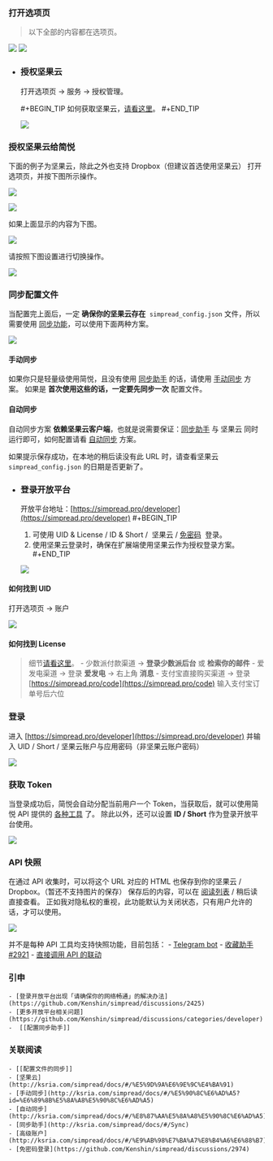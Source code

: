 ### 打开选项页

> 以下全部的内容都在选项页。

![](https://z3.ax1x.com/2021/05/04/gnKB59.png#crop=0&crop=0&crop=1&crop=1&id=jGgQw&originHeight=263&originWidth=483&originalType=binary&ratio=1&rotation=0&showTitle=false&status=done&style=none&title=)
![](https://z3.ax1x.com/2021/05/04/gnMhLT.png#crop=0&crop=0&crop=1&crop=1&id=A2RY5&originHeight=434&originWidth=486&originalType=binary&ratio=1&rotation=0&showTitle=false&status=done&style=none&title=)
- ### 授权坚果云
  
  打开选项页 → 服务 → 授权管理。
  
  #+BEGIN_TIP
  如何获取坚果云，[请看这里](http://ksria.com/simpread/docs/#/%E5%9D%9A%E6%9E%9C%E4%BA%91)。
  #+END_TIP 
  
  ![](https://z3.ax1x.com/2021/05/04/gnQynK.png#crop=0&crop=0&crop=1&crop=1&id=R7DFm&originHeight=481&originWidth=1249&originalType=binary&ratio=1&rotation=0&showTitle=false&status=done&style=none&title=)
### 授权坚果云给简悦

下面的例子为坚果云，除此之外也支持 Dropbox（但建议首选使用坚果云）
打开选项页，并按下图所示操作。

![](https://s1.ax1x.com/2020/11/10/Bq2MRS.md.png#crop=0&crop=0&crop=1&crop=1&id=lkUtX&originHeight=780&originWidth=680&originalType=binary&ratio=1&rotation=0&showTitle=false&status=done&style=none&title=)

![](https://z3.ax1x.com/2021/05/04/gnQIjP.png#crop=0&crop=0&crop=1&crop=1&id=vZzRn&originHeight=307&originWidth=1047&originalType=binary&ratio=1&rotation=0&showTitle=false&status=done&style=none&title=)

如果上面显示的内容为下图。

![](https://z3.ax1x.com/2021/05/04/gnQv3n.png#crop=0&crop=0&crop=1&crop=1&id=FFQkr&originHeight=295&originWidth=918&originalType=binary&ratio=1&rotation=0&showTitle=false&status=done&style=none&title=)

请按照下图设置进行切换操作。

![](https://z3.ax1x.com/2021/05/04/gnlpuV.png#crop=0&crop=0&crop=1&crop=1&id=d5AVR&originHeight=702&originWidth=1210&originalType=binary&ratio=1&rotation=0&showTitle=false&status=done&style=none&title=)
### 同步配置文件

当配置完上面后，一定 **确保你的坚果云存在**  `simpread_config.json` 文件，所以需要使用 [同步功能](http://ksria.com/simpread/docs/#/%E5%90%8C%E6%AD%A5)，可以使用下面两种方案。

![](https://z3.ax1x.com/2021/05/04/gn3JnP.png#crop=0&crop=0&crop=1&crop=1&id=P3iWx&originHeight=436&originWidth=1576&originalType=binary&ratio=1&rotation=0&showTitle=false&status=done&style=none&title=)
#### 手动同步

如果你只是轻量级使用简悦，且没有使用 [同步助手](http://ksria.com/simpread/docs/#/Sync) 的话，请使用 [手动同步](http://ksria.com/simpread/docs/#/%E5%90%8C%E6%AD%A5?id=%e6%89%8b%e5%8a%a8%e5%90%8c%e6%ad%a5) 方案。
如果是 **首次使用这些的话，一定要先同步一次** 配置文件。
#### 自动同步

自动同步方案 **依赖坚果云客户端**，也就是说需要保证：[同步助手](http://ksria.com/simpread/docs/#/Sync) 与 坚果云 同时运行即可，如何配置请看 [自动同步](http://ksria.com/simpread/docs/#/%E8%87%AA%E5%8A%A8%E5%90%8C%E6%AD%A5) 方案。

如果提示保存成功，在本地的稍后读没有此 URL 时，请查看坚果云 `simpread_config.json` 的日期是否更新了。
- ### 登录开放平台  
  
  开放平台地址：[https://simpread.pro/developer](https://simpread.pro/developer)
#+BEGIN_TIP
  1. 可使用 UID & License / ID & Short /  坚果云 / [免密码](https://github.com/Kenshin/simpread/discussions/2974)  登录。
  2. 使用坚果云登录时，确保在扩展端使用坚果云作为授权登录方案。
#+END_TIP 
  
  ![](https://user-images.githubusercontent.com/81074/139575048-b747ec3c-6bab-4dac-bece-0e565dbf9b78.png#crop=0&crop=0&crop=1&crop=1&id=Ye5MD&originHeight=515&originWidth=574&originalType=binary&ratio=1&rotation=0&showTitle=false&status=done&style=none&title=)
#### 如何找到 UID

打开选项页 → 账户

![](https://z3.ax1x.com/2021/05/04/gnls8s.png#crop=0&crop=0&crop=1&crop=1&id=ZVkVI&originHeight=554&originWidth=1097&originalType=binary&ratio=1&rotation=0&showTitle=false&status=done&style=none&title=)
#### 如何找到 License

> 细节[请看这里](https://github.com/Kenshin/simpread/discussions/2756)。
	- 少数派付款渠道 → **登录少数派后台** 或 **检索你的邮件**
	- 爱发电渠道 → 登录 **爱发电** → 右上角 **消息**
	- 支付宝直接购买渠道 → 登录 [https://simpread.pro/code](https://simpread.pro/code) 输入支付宝订单号后六位
### 登录

进入 [https://simpread.pro/developer](https://simpread.pro/developer) 并输入 UID / Short / 坚果云账户与应用密码（非坚果云账户密码）

![](https://z3.ax1x.com/2021/10/05/4jL461.png#crop=0&crop=0&crop=1&crop=1&id=PQFsX&originHeight=236&originWidth=505&originalType=binary&ratio=1&rotation=0&showTitle=false&status=done&style=none&title=)
### 获取 Token

当登录成功后，简悦会自动分配当前用户一个 Token，当获取后，就可以使用简悦 API 提供的 [各种工具]([tools](https://simpread.pro/api/#/tools)) 了。
除此以外，还可以设置 **ID / Short** 作为登录开放平台使用。

![](https://z3.ax1x.com/2021/05/04/gn32AU.png#crop=0&crop=0&crop=1&crop=1&id=vwEoC&originHeight=548&originWidth=1165&originalType=binary&ratio=1&rotation=0&showTitle=false&status=done&style=none&title=)
### API 快照

在通过 API 收集时，可以将这个 URL 对应的 HTML 也保存到你的坚果云 / Dropbox。（暂还不支持图片的保存）
保存后的内容，可以在 [阅读列表](https://github.com/Kenshin/simpread/discussions/2954) / 稍后读直接查看。
​
正如我对隐私权的重视，此功能默认为关闭状态，只有用户允许的话，才可以使用。

![](https://user-images.githubusercontent.com/81074/139578111-f017e4f7-cd41-4e6d-b02a-6b63cadce0bd.png#crop=0&crop=0&crop=1&crop=1&id=O4XQX&originHeight=355&originWidth=720&originalType=binary&ratio=1&rotation=0&showTitle=false&status=done&style=none&title=)

并不是每种 API 工具均支持快照功能，目前包括：
	- [Telegram bot](https://simpread.pro/api/#/tools?id=telegram-bot)
	- [收藏助手 #2921](https://github.com/Kenshin/simpread/discussions/2921)
	- [直接调用 API 的联动](https://github.com/Kenshin/simpread/discussions?discussions_q=label%3Aapi)
### 引申
	- [登录开放平台出现「请确保你的网络畅通」的解决办法](https://github.com/Kenshin/simpread/discussions/2425)
	- [更多开放平台相关问题](https://github.com/Kenshin/simpread/discussions/categories/developer)
	- ​ [[配置同步助手]]
### 关联阅读
	- [[配置文件的同步]]
	- [坚果云](http://ksria.com/simpread/docs/#/%E5%9D%9A%E6%9E%9C%E4%BA%91)
	- [手动同步](http://ksria.com/simpread/docs/#/%E5%90%8C%E6%AD%A5?id=%E6%89%8B%E5%8A%A8%E5%90%8C%E6%AD%A5)
	- [自动同步](http://ksria.com/simpread/docs/#/%E8%87%AA%E5%8A%A8%E5%90%8C%E6%AD%A5)
	- [同步助手](http://ksria.com/simpread/docs/#/Sync)
	- [高级账户](http://ksria.com/simpread/docs/#/%E9%AB%98%E7%BA%A7%E8%B4%A6%E6%88%B7)
	- [免密码登录](https://github.com/Kenshin/simpread/discussions/2974)